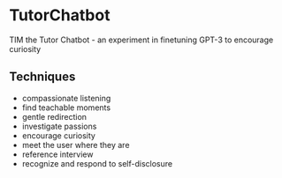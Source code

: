 # TutorChatbot
TIM the Tutor Chatbot - an experiment in finetuning GPT-3 to encourage curiosity

## Techniques

- compassionate listening
- find teachable moments
- gentle redirection
- investigate passions
- encourage curiosity
- meet the user where they are
- reference interview
- recognize and respond to self-disclosure
